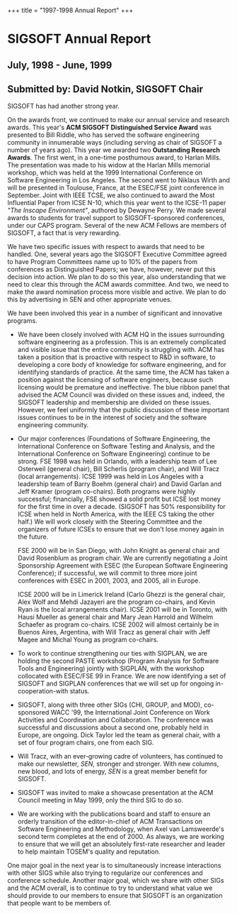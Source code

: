 
+++
title = "1997-1998 Annual Report"
+++

# SIGSOFT Annual Report

## July, 1998 - June, 1999

## Submitted by: David Notkin, SIGSOFT Chair

SIGSOFT has had another strong year.

On the awards front, we continued to make our annual service and
research awards. This year\'s **ACM SIGSOFT Distinguished Service
Award** was presented to Bill Riddle, who has served the software
engineering community in innumerable ways (including serving as chair of
SIGSOFT a number of years ago). This year we awarded two **Outstanding
Research Awards**. The first went, in a one-time posthumous award, to
Harlan Mills. The presentation was made to his widow at the Harlan Mills
memorial workshop, which was held at the 1999 International Conference
on Software Engineering in Los Angeles. The second went to Niklaus Wirth
and will be presented in Toulouse, France, at the ESEC/FSE joint
conference in September. Joint with IEEE TCSE, we also continued to
award the Most Influential Paper from ICSE N-10, which this year went to
the ICSE-11 paper *\"The Inscape Environment\"*, authored by Dewayne
Perry. We made several awards to students for travel support to
SIGSOFT-sponsored conferences, under our CAPS program. Several of the
new ACM Fellows are members of SIGSOFT, a fact that is very rewarding.

We have two specific issues with respect to awards that need to be
handled. One, several years ago the SIGSOFT Executive Committee agreed
to have Program Committees name up to 10% of the papers from conferences
as Distinguished Papers; we have, however, never put this decision into
action. We plan to do so this year, also understanding that we need to
clear this through the ACM awards committee. And two, we need to make
the award nomination process more visible and active. We plan to do this
by advertising in SEN and other appropriate venues.

We have been involved this year in a number of significant and
innovative programs.

-   We have been closely involved with ACM HQ in the issues surrounding
    software engineering as a profession. This is an extremely
    complicated and visible issue that the entire community is
    struggling with. ACM has taken a position that is proactive with
    respect to R&D in software, to developing a core body of knowledge
    for software engineering, and for identifying standards of practice.
    At the same time, the ACM has taken a position against the licensing
    of software engineers, because such licensing would be premature and
    ineffective. The blue ribbon panel that advised the ACM Council was
    divided on these issues and, indeed, the SIGSOFT leadership and
    membership are divided on these issues. However, we feel uniformly
    that the public discussion of these important issues continues to be
    in the interest of society and the software engineering community.

-   Our major conferences (Foundations of Software Engineering, the
    International Conference on Software Testing and Analysis, and the
    International Conference on Software Engineering) continue to be
    strong. FSE 1998 was held in Orlando, with a leadership team of Lee
    Osterweil (general chair), Bill Scherlis (program chair), and Will
    Tracz (local arrangements). ICSE 1999 was held in Los Angeles with a
    leadership team of Barry Boehm (general chair) and David Garlan and
    Jeff Kramer (program co-chairs). Both programs were highly
    successful; financially, FSE showed a solid profit but ICSE lost
    money for the first time in over a decade. (SIGSOFT has 50%
    responsibility for ICSE when held in North America, with the IEEE CS
    taking the other half.) We will work closely with the Steering
    Committee and the organizers of future ICSEs to ensure that we
    don\'t lose money again in the future.

    FSE 2000 will be in San Diego, with John Knight as general chair and
    David Rosenblum as program chair. We are currently negotiating a
    Joint Sponsorship Agreement with ESEC (the European Software
    Engineering Conference); if successful, we will commit to three more
    joint conferences with ESEC in 2001, 2003, and 2005, all in Europe.

    ICSE 2000 will be in Limerick Ireland (Carlo Ghezzi is the general
    chair, Alex Wolf and Mehdi Jazayeri are the program co-chairs, and
    Kevin Ryan is the local arrangements chair). ICSE 2001 will be in
    Toronto, with Hausi Mueller as general chair and Mary Jean Harrold
    and Wilhelm Schaefer as program co-chairs. ICSE 2002 will almost
    certainly be in Buenos Aires, Argentina, with Will Tracz as general
    chair with Jeff Magee and Michal Young as program co-chairs.

-   To work to continue strengthening our ties with SIGPLAN, we are
    holding the second PASTE workshop (Program Analysis for Software
    Tools and Engineering) jointly with SIGPLAN, with the workshop
    collocated with ESEC/FSE 99 in France. We are now identifying a set
    of SIGSOFT and SIGPLAN conferences that we will set up for ongoing
    in-cooperation-with status.

-   SIGSOFT, along with three other SIGs (CHI, GROUP, and MOD),
    co-sponsored WACC \'99, the International Joint Conference on Work
    Activities and Coordination and Collaboration. The conference was
    successful and discussions about a second one, probably held in
    Europe, are ongoing. Dick Taylor led the team as general chair, with
    a set of four program chairs, one from each SIG.

-   Will Tracz, with an ever-growing cadre of volunteers, has continued
    to make our newsletter, *SEN*, stronger and stronger. With new
    columns, new blood, and lots of energy, *SEN* is a great member
    benefit for SIGSOFT.

-   SIGSOFT was invited to make a showcase presentation at the ACM
    Council meeting in May 1999, only the third SIG to do so.

-   We are working with the publications board and staff to ensure an
    orderly transition of the editor-in-chief of ACM Transactions on
    Software Engineering and Methodology, when Axel van Lamsweerde\'s
    second term completes at the end of 2000. As always, we are working
    to ensure that we will get an absolutely first-rate researcher and
    leader to help maintain TOSEM\'s quality and reputation.

One major goal in the next year is to simultaneously increase
interactions with other SIGS while also trying to regularize our
conferences and conference schedule. Another major goal, which we share
with other SIGs and the ACM overall, is to continue to try to understand
what value we should provide to our members to ensure that SIGSOFT is an
organization that people want to be members of.

